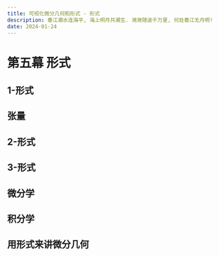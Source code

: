 ```yaml
---
title: 可视化微分几何和形式 - 形式
description: 春江潮水连海平, 海上明月共潮生. 滟滟随波千万里, 何处春江无月明!
date: 2024-01-24
---
```


# 第五幕 形式

## 1-形式

## 张量

## 2-形式

## 3-形式

## 微分学

## 积分学

## 用形式来讲微分几何
